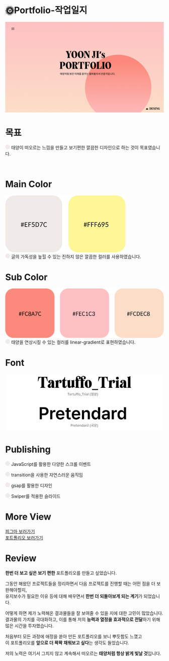 ## <h1>🌞Portfolio-작업일지</h1>

![포폴메인이미지](assets/images/open.png)

# 목표
![원](assets/images/circle.png)
태양이 떠오르는 느낌을 만들고 보기편한 깔끔한 디자인으로 하는 것이 목표였습니다.

<br>

# Main Color
![메인컬러](assets/images/main-color.png)  
![원](assets/images/circle.png)
글의 가독성을 높힐 수 있는 진하지 않은 깔끔한 컬러를 사용하였습니다.

# Sub Color
![서브컬러](assets/images/sub-color.png)  
![원](assets/images/circle.png)
태양을 연상시킬 수 있는 컬러를 linear-gradient로 표현하였습니다.

# Font
![폰트](assets/images/font.png)  

# Publishing
![원](assets/images/circle.png)
JavaScript를 활용한 다양한 스크롤 이벤트  

![원](assets/images/circle.png)
transition을 사용한 자연스러운 움직임  

![원](assets/images/circle.png)
gsap를 활용한 디자인  

![원](assets/images/circle.png)
Swiper를 적용한 슬라이드  


# More View
[피그마 보러가기](https://www.figma.com/design/dtyYX2ugryTjAuVXJyUE3I/%ED%8F%AC%ED%8A%B8%ED%8F%B4%EB%A6%AC%EC%98%A4-%EB%94%94%EC%9E%90%EC%9D%B8-%EC%9E%91%EC%97%85?node-id=0-1&t=OggMNGYzTyFUgivL-0)  
[포트폴리오 보러가기](https://ayjvv.github.io/Portforlio/index.html)


# Review
<strong>한번 더 보고 싶은 보기 편한</strong> 포트폴리오를 만들고 싶었습니다.  

그동안 해왔던 프로젝트들을 정리하면서 다음 프로젝트를 진행할 때는 어떤 점을 더 보완해야할지,  
유지보수가 필요한 이유 등에 대해 배우면서 <strong>한번 더 되돌아보게 되는 계기</strong>가 되었습니다.

어떻게 하면 제가 노력해온 결과물들을 잘 보여줄 수 있을 지에 대한 고민이 많았습니다.  
결과물의 가치를 극대화하고, 이를 통해 저의 <strong>능력과 열정을 효과적으로 전달</strong>하기 위해 많은 시간을 투자했습니다.

처음부터 모든 과정에 애정을 쏟아 만든 포트폴리오를 보니 뿌듯함도 느꼈고  
이 포트폴리오를 <strong>앞으로 더 꽉꽉 채워보고 싶다</strong>는 생각도 들었습니다.  

저의 노력은 여기서 그치지 않고 계속해서 떠오르는 <strong>태양처럼 항상 밝게 빛날 것</strong>입니다.


